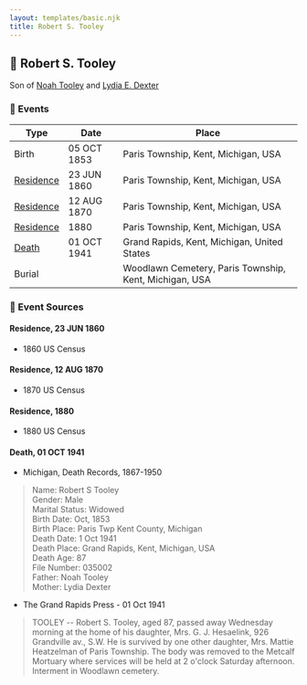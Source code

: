 ```yaml
---
layout: templates/basic.njk
title: Robert S. Tooley
---
```

## 🔵 Robert S. Tooley

Son of [Noah Tooley](/people/8/84640933) and [Lydia E. Dexter](/people/6/67357568)

### 📆 Events

Type | Date | Place
------ | ------ | ------
Birth | 05 OCT 1853 | Paris Township, Kent, Michigan, USA
[Residence](#event-1) | 23 JUN 1860 | Paris Township, Kent, Michigan, USA
[Residence](#event-2) | 12 AUG 1870 | Paris Township, Kent, Michigan, USA
[Residence](#event-3) | 1880 | Paris Township, Kent, Michigan, USA
[Death](#event-4) | 01 OCT 1941 | Grand Rapids, Kent, Michigan, United States
Burial |  | Woodlawn Cemetery, Paris Township, Kent, Michigan, USA

### 📰 Event Sources

#### <a id="event-1"></a> Residence, 23 JUN 1860
* 1860 US Census

#### <a id="event-2"></a> Residence, 12 AUG 1870
* 1870 US Census

#### <a id="event-3"></a> Residence, 1880
* 1880 US Census

#### <a id="event-4"></a> Death, 01 OCT 1941
* Michigan, Death Records, 1867-1950
>   
  > Name: Robert S Tooley  
  > Gender: Male  
  > Marital Status: Widowed  
  > Birth Date: Oct, 1853  
  > Birth Place: Paris Twp Kent County, Michigan  
  > Death Date: 1 Oct 1941  
  > Death Place: Grand Rapids, Kent, Michigan, USA  
  > Death Age: 87  
  > File Number: 035002  
  > Father: Noah Tooley  
  > Mother: Lydia Dexter
* The Grand Rapids Press  - 01 Oct 1941
>   
  > TOOLEY -- Robert S. Tooley, aged 87, passed away Wednesday morning at the home of his daughter, Mrs. G. J. Hesaelink, 926 Grandville av., S.W. He is survived by one other daughter, Mrs. Mattie Heatzelman of Paris Township. The body was removed to the Metcalf Mortuary where services will be held at 2 o'clock Saturday afternoon. Interment in Woodlawn cemetery.
